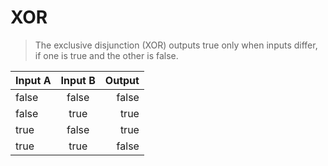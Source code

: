 # XOR

> The exclusive disjunction (XOR) outputs true only when inputs differ, if one is true and the other is false.

| Input A | Input B | Output |
| ------- | :-----: | -----: |
| false   |  false  |  false |
| false   |  true   |   true |
| true    |  false  |   true |
| true    |  true   |  false |
